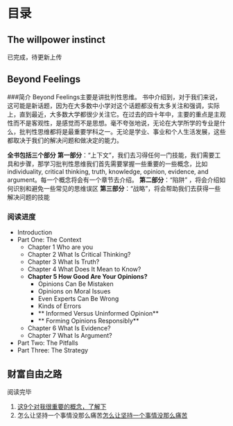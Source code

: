# 目录
## The willpower instinct
已完成，待更新上传

## Beyond Feelings
###简介
Beyond Feelings主要是讲批判性思维。
书中介绍到，对于我们来说，这可能是新话题，因为在大多数中小学对这个话题都没有太多关注和强调，实际上，直到最近，大多数大学都很少关注它。在过去的四十年中，主要的重点是主观性而不是客观性，是感觉而不是思想。毫不夸张地说，无论在大学所学的专业是什么，批判性思维都将是最重要学科之一。无论是学业、事业和个人生活发展，这些都取决于我们的解决问题和做决定的能力。

**全书包括三个部分**
**第一部分**：“上下文”，我们去习得任何一门技能，我们需要工具和步骤，那学习批判性思维我们首先需要掌握一些重要的一些概念，比如individuality, critical thinking, truth, knowledge, opinion, evidence, and argument。每一个概念将会有一个章节去介绍。
**第二部分**：“陷阱” ，将会介绍如何识别和避免一些常见的思维误区
**第三部分**：“战略”，将会帮助我们去获得一些解决问题的技能

### 阅读进度
- Introduction
- Part One: The Context
  - Chapter 1 Who are you
  - Chapter 2 What Is Critical Thinking?
  - Chapter 3 What Is Truth?
  - Chapter 4 What Does It Mean to Know?
  - **Chapter 5 How Good Are Your Opinions?**
      - Opinions Can Be Mistaken
      - Opinions on Moral Issues
      - Even Experts Can Be Wrong
      - Kinds of Errors
      - ** Informed Versus Uninformed Opinion**
      - ** Forming Opinions Responsibly**
  - Chapter 6 What Is Evidence?
  - Chapter 7 What Is Argument?
- Part Two: The Pitfalls
- Part Three: The Strategy

## 财富自由之路
阅读完毕
1.  [这9个对我很重要的概念，了解下 ](/财富自由之路/这9个对我很重要的概念，了解下.md)
2. 怎么让坚持一个事情没那么痛苦[怎么让坚持一个事情没那么痛苦](/财富自由之路/怎么让坚持一个事情没那么痛苦.md)